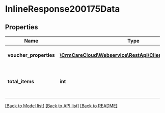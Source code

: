 # InlineResponse200175Data

## Properties
Name | Type | Description | Notes
------------ | ------------- | ------------- | -------------
**voucher_properties** | [**\CrmCareCloud\Webservice\RestApi\Client\Model\Property[]**](Property.md) | List of all voucher properties. | [optional] 
**total_items** | **int** | The number of all found voucher properties. | [optional] 

[[Back to Model list]](../../README.md#documentation-for-models) [[Back to API list]](../../README.md#documentation-for-api-endpoints) [[Back to README]](../../README.md)

